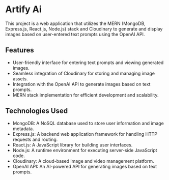 # Artify Ai

This project is a web application that utilizes the MERN (MongoDB, Express.js, React.js, Node.js) stack and Cloudinary to generate and display images based on user-entered text prompts using the OpenAI API.

## Features

- User-friendly interface for entering text prompts and viewing generated images.
- Seamless integration of Cloudinary for storing and managing image assets.
- Integration with the OpenAI API to generate images based on text prompts.
- MERN stack implementation for efficient development and scalability.

## Technologies Used

- MongoDB: A NoSQL database used to store user information and image metadata.
- Express.js: A backend web application framework for handling HTTP requests and routing.
- React.js: A JavaScript library for building user interfaces.
- Node.js: A runtime environment for executing server-side JavaScript code.
- Cloudinary: A cloud-based image and video management platform.
- OpenAI API: An AI-powered API for generating images based on text prompts.
